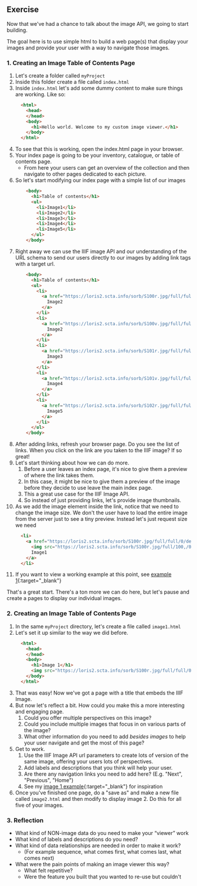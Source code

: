 
## Exercise
Now that we've had a chance to talk about the image API, we going to start building.

The goal here is to use simple html to build a web page(s) that display your images and provide your user with a way to navigate those images.


### 1. Creating an Image Table of Contents Page

1. Let's create a folder called `myProject`
1. Inside this folder create a file called `index.html`
1. Inside `index.html` let's add some dummy content to make sure things are working. Like so:
    ```html
      <html>
        <head>
        </head>
        <body>
          <h1>Hello world. Welcome to my custom image viewer.</h1>
        </body>
      </html>
    ```
1. To see that this is working, open the index.html page in your browser.
1. Your index page is going to be your inventory, catalogue, or table of contents page. 
   * From here your users can get an overview of the collection and then navigate to other pages dedicated to each picture.
1. So let's start modifying our index page with a simple list of our images
    ```html
        <body>
          <h1>Table of contents</h1>
          <ul>
            <li>Image1</li>
            <li>Image2</li>
            <li>Image3</li>
            <li>Image4</li>
            <li>Image5</li>
          </ul>
        </body>
    ```
1. Right away we can use the IIIF image API and our understanding of the URL schema to send our users directly to our images by adding link tags with a target url.
    ```html
        <body>
          <h1>Table of contents</h1>
          <ul>
            <li>
              <a href="https://loris2.scta.info/sorb/S100r.jpg/full/full/0/default.jpg">
                Image2
              </a>
            </li>
            <li>
              <a href="https://loris2.scta.info/sorb/S100v.jpg/full/full/0/default.jpg">
                Image2
              </a>
            </li>
            <li>
              <a href="https://loris2.scta.info/sorb/S101r.jpg/full/full/0/default.jpg">
                Image3
              </a>
            </li>
            <li>
              <a href="https://loris2.scta.info/sorb/S101v.jpg/full/full/0/default.jpg">
                Image4
              </a>
            </li>
            <li>
              <a href="https://loris2.scta.info/sorb/S102r.jpg/full/full/0/default.jpg">
                Image5
              </a>
            </li>
          </ul>
        </body>
    ```
1. After adding links, refresh your browser page. Do you see the list of links. When you click on the link are you taken to the IIIF image? If so great!
1. Let's start thinking about how we can do more. 
   1. Before a user leaves an index page, it's nice to give them a preview of where the link takes them. 
   2. In this case, it might be nice to give them a preview of the image before they decide to use leave the main index page.
   3. This a great use case for the IIIF Image API.
   4. So instead of just providing links, let's provide image thumbnails.
1. As we add the image element inside the link, notice that we need to change the image size. We don't the user have to load the entire image from the server just to see a tiny preview. Instead let's just request size we need
    ```html
      <li>
        <a href="https://loris2.scta.info/sorb/S100r.jpg/full/full/0/default.jpg">
          <img src="https://loris2.scta.info/sorb/S100r.jpg/full/100,/0/default.jpg">
          Image1
        </a>
      </li>
    ```
1. If you want to view a working example at this point, see [example 1](custom-viewer-demos/example1.html){:target="_blank"}

That's a great start. There's a ton more we can do here, but let's pause and create a pages to display our individual images.

### 2. Creating an Image Table of Contents Page

1. In the same `myProject` directory, let's create a file called `image1.html`
2. Let's set it up similar to the way we did before.
    ```html
      <html>
        <head>
        </head>
        <body>
          <h1>Image 1</h1>
          <img src="https://loris2.scta.info/sorb/S100r.jpg/full/full/0/default.jpg">
        </body>
      </html>
    ```
3. That was easy! Now we've got a page with a title that embeds the IIIF Image.
4. But now let's reflect a bit. How could you make this a more interesting and engaging page.
   1. Could you offer multiple perspectives on this image? 
   2. Could you include multiple images that focus in on various parts of the image?
   3. What other information do you need to add *besides images* to help your user navigate and get the most of this page?
5. Get to work. 
   1. Use the IIIF Image API url parameters to create lots of version of the same image, offering your users lots of perspectives. 
   2. Add labels and descriptions that you think will help your user.
   3. Are there any navigation links you need to add here? (E.g. "Next", "Previous", "Home")
   4. See my [image 1 example](custom-viewer-demos/image1.html){:target="_blank"} for inspiration
6. Once you've finished one page, do a "save as" and make a new file called `image2.html` and then modify to display image 2. Do this for all five of your images.

### 3. Reflection

* What kind of NON-image data do you need to make your “viewer” work
* What kind of labels and descriptions do you need?
* What kind of data relationships are needed in order to make it work?
  * (For example sequence, what comes first, what comes last, what comes next)
* What were the pain points of making an image viewer this way?
  * What felt repetitive?
  * Were the feature you built that you wanted to re-use but couldn't
  

